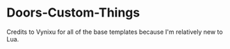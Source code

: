 # Doors-Custom-Things
Credits to Vynixu for all of the base templates because I'm relatively new to Lua.
